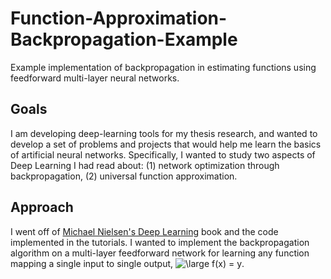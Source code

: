 # Function-Approximation-Backpropagation-Example
Example implementation of backpropagation in estimating functions using feedforward multi-layer neural networks.

## Goals
I am developing deep-learning tools for my thesis research, and wanted to develop a set of problems and projects that would help me learn the basics of artificial neural networks. Specifically, I wanted to study two aspects of Deep Learning I had read about: (1) network optimization through backpropagation, (2) universal function approximation.

## Approach
I went off of [Michael Nielsen's Deep Learning](http://neuralnetworksanddeeplearning.com/) book and the code implemented in the tutorials. I wanted to implement the backpropagation algorithm on a multi-layer feedforward network for learning any function mapping a single input to single output, <img src="https://latex.codecogs.com/svg.latex?\inline&space;\large&space;f(x)&space;=&space;y" title="\large f(x) = y" />.
